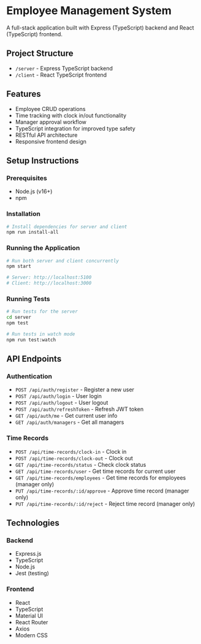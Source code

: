 # Employee Management System

A full-stack application built with Express (TypeScript) backend and React (TypeScript) frontend.

## Project Structure

- `/server` - Express TypeScript backend
- `/client` - React TypeScript frontend

## Features

- Employee CRUD operations
- Time tracking with clock in/out functionality
- Manager approval workflow
- TypeScript integration for improved type safety
- RESTful API architecture
- Responsive frontend design

## Setup Instructions

### Prerequisites

- Node.js (v16+)
- npm

### Installation

```bash
# Install dependencies for server and client
npm run install-all
```

### Running the Application

```bash
# Run both server and client concurrently
npm start

# Server: http://localhost:5100
# Client: http://localhost:3000
```

### Running Tests

```bash
# Run tests for the server
cd server
npm test

# Run tests in watch mode
npm run test:watch
```

## API Endpoints

### Authentication

- `POST /api/auth/register` - Register a new user
- `POST /api/auth/login` - User login
- `POST /api/auth/logout` - User logout
- `POST /api/auth/refreshToken` - Refresh JWT token
- `GET /api/auth/me` - Get current user info
- `GET /api/auth/managers` - Get all managers

### Time Records

- `POST /api/time-records/clock-in` - Clock in
- `POST /api/time-records/clock-out` - Clock out
- `GET /api/time-records/status` - Check clock status
- `GET /api/time-records/user` - Get time records for current user
- `GET /api/time-records/employees` - Get time records for employees (manager only)
- `PUT /api/time-records/:id/approve` - Approve time record (manager only)
- `PUT /api/time-records/:id/reject` - Reject time record (manager only)

## Technologies

### Backend
- Express.js
- TypeScript
- Node.js
- Jest (testing)

### Frontend
- React
- TypeScript
- Material UI
- React Router
- Axios
- Modern CSS 